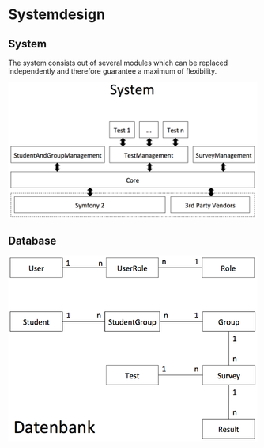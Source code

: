 Systemdesign
====================

System
------------

The system consists out of several modules which can be replaced independently and therefore guarantee a maximum of flexibility.

![System](https://github.com/ralfhe/personality/blob/master/app/Resources/doc/img/System.png)

Database
-----------

![Database](https://github.com/ralfhe/personality/blob/master/app/Resources/doc/img/Datenbank.png)